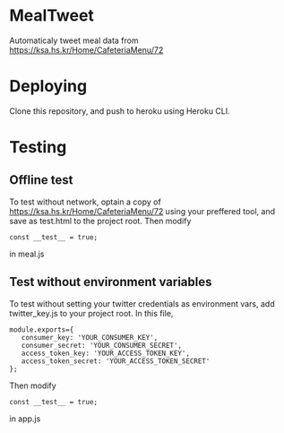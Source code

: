 # MealTweet
Automaticaly tweet meal data from https://ksa.hs.kr/Home/CafeteriaMenu/72

# Deploying
Clone this repository, and push to heroku using Heroku CLI.

# Testing

## Offline test
To test without network, optain a copy of https://ksa.hs.kr/Home/CafeteriaMenu/72 using your preffered tool, and save as test.html to the project root. Then modify
```
const __test__ = true;
```
in meal.js

## Test without environment variables
To test without setting your twitter credentials as environment vars, add twitter_key.js to your project root. In this file, 
```
module.exports={
   consumer_key: 'YOUR_CONSUMER_KEY',
   consumer_secret: 'YOUR_CONSUMER_SECRET',
   access_token_key: 'YOUR_ACCESS_TOKEN_KEY',
   access_token_secret: 'YOUR_ACCESS_TOKEN_SECRET'
};
```
Then modify
```
const __test__ = true;
```
in app.js
